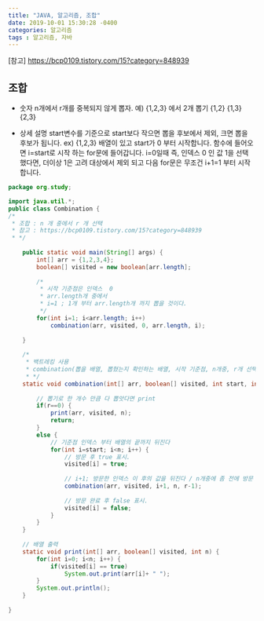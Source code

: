 ```yaml
---
title: "JAVA, 알고리즘, 조합"
date: 2019-10-01 15:30:28 -0400
categories: 알고리즘
tags : 알고리즘, 자바
---
```

[참고] <https://bcp0109.tistory.com/15?category=848939>
## **조합**
- 숫자 n개에서 r개를 중복되지 않게 뽑자.
예) 
{1,2,3} 에서 2개 뽑기
{1,2} {1,3} {2,3}

- 상세 설명
start변수를 기준으로 
start보다 작으면 뽑을 후보에서 제외, 크면 뽑을 후보가 됩니다.
ex) {1,2,3} 배열이 있고 start가 0 부터 시작합니다.
함수에 들어오면 i=start로 시작 하는 for문에 들어갑니다.
i=0일때 즉, 인덱스 0 인 값 1을 선택 했다면, 
더이상 1은 고려 대상에서 제외 되고
다음 for문은 무조건 i+1=1 부터 시작합니다.

~~~java
package org.study;

import java.util.*;
public class Combination {
/*
 * 조합 : n 개 중에서 r 개 선택
 * 참고 : https://bcp0109.tistory.com/15?category=848939
 * */
	
	public static void main(String[] args) {
		int[] arr = {1,2,3,4};
		boolean[] visited = new boolean[arr.length];
		
		/*
		 * 시작 기준점은 인덱스  0 
		 * arr.length개 중에서 
		 * i=1 ; 1개 부터 arr.length개 까지 뽑을 것이다.
		 */
		for(int i=1; i<arr.length; i++)
			combination(arr, visited, 0, arr.length, i);		
	
	}
	
	/*
	 * 백트레킹 사용
	 * combination(뽑을 배열, 뽑혔는지 확인하는 배열, 시작 기준점, n개중, r개 선택)
	 * */
	static void combination(int[] arr, boolean[] visited, int start, int n, int r) {
		
		// 뽑기로 한 개수 만큼 다 뽑앗다면 print
		if(r==0) {
			print(arr, visited, n);
			return;
		}
		else {
			// 기준점 인덱스 부터 배열의 끝까지 뒤진다
			for(int i=start; i<n; i++) {
				// 방문 후 true 표시.
				visited[i] = true;						
				
				// i+1; 방문한 인덱스 이 후의 값을 뒤진다 / n개중에 좀 전에 방문 한개 했으므로 r-1개를 뽑는다
				combination(arr, visited, i+1, n, r-1);	
				
				// 방문 완료 후 false 표시.
				visited[i] = false; 					
			}
		}
	}
	
	// 배열 출력
	static void print(int[] arr, boolean[] visited, int n) {
		for(int i=0; i<n; i++) {
			if(visited[i] == true)
				System.out.print(arr[i]+ " ");
		}
		System.out.println();
	}
	
}

~~~
